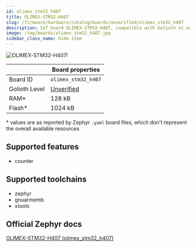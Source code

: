 ```yaml
---
id: olimex_stm32_h407
title: OLIMEX-STM32-H407
slug: /firmware/hardware/catalog/boards/unverified/olimex_stm32_h407
description: IoT board OLIMEX-STM32-H407, compatible with Golioth at unverified level.
image: /img/boards/olimex_stm32_h407.jpg
sidebar_class_name: hide-item
---
```


[//]: # (This is an auto-generated file, do not edit! Changes to it will be lost upon re-generation)

![OLIMEX-STM32-H407!](/img/boards/olimex_stm32_h407.jpg "OLIMEX-STM32-H407")

|                | Board properties     |
| -------------  | -------------------- |
| Board ID       | `olimex_stm32_h407` |
| Golioth Level  | [Unverified](/firmware/hardware#unverified-boards) |
| RAM*           | 128 kB |
| Flash*         | 1024 kB |

\* values are as reported by Zephyr `.yaml` board files, which don't represent the overall available resources



## Supported features

* counter

## Supported toolchains

* zephyr
* gnuarmemb
* xtools

## Official Zephyr docs

[OLIMEX-STM32-H407 (olimex_stm32_h407)](https://docs.zephyrproject.org/latest/boards/olimex/stm32_h407/doc/index.html)
